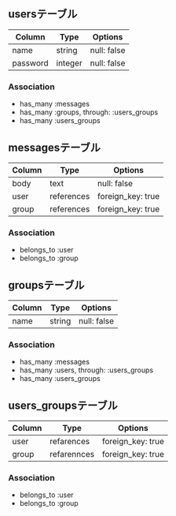 ## usersテーブル

|Column|Type|Options|
|------|----|-------|
|name|string|null: false|
|password|integer|null: false|

### Association
- has_many :messages
- has_many :groups, through: :users_groups
- has_many :users_groups


## messagesテーブル

|Column|Type|Options|
|------|----|-------|
|body|text|null: false|
|user|references|foreign_key: true|
|group|references|foreign_key: true|

### Association
- belongs_to :user
- belongs_to :group


## groupsテーブル

|Column|Type|Options|
|------|----|-------|
|name|string|null: false|

### Association
- has_many :messages
- has_many :users, through: :users_groups
- has_many :users_groups


## users_groupsテーブル

|Column|Type|Options|
|------|----|-------|
|user|refarences|foreign_key: true|
|group|refarennces|foreign_key: true|

### Association
- belongs_to :user
- belongs_to :group
